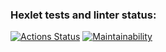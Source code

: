 ### Hexlet tests and linter status:
[![Actions Status](https://github.com/justsega/frontend-bootcamp-project-11/workflows/hexlet-check/badge.svg)](https://github.com/justsega/frontend-bootcamp-project-11/actions)
[![Maintainability](https://api.codeclimate.com/v1/badges/8ba5cdaf1a54e5b77b2d/maintainability)](https://codeclimate.com/github/justsega/frontend-bootcamp-project-11/maintainability)